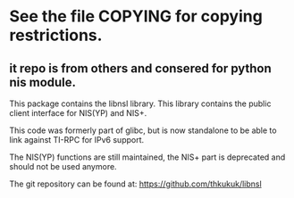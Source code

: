 # See the file COPYING for copying restrictions.
## it repo is from others and consered for python nis module.
This package contains the libnsl library. This library contains
the public client interface for NIS(YP) and NIS+.

This code was formerly part of glibc, but is now standalone to
be able to link against TI-RPC for IPv6 support.

The NIS(YP) functions are still maintained, the NIS+ part is
deprecated and should not be used anymore.

The git repository can be found at:
https://github.com/thkukuk/libnsl
